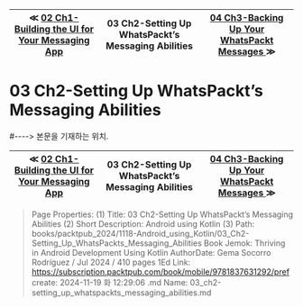 
| ≪ [ 02 Ch1-Building the UI for Your Messaging App ](/books/packtpub_2024/1118-Android_using_Kotlin/02_Ch1-Building_the_UI_for_Your_Messaging_App) | 03 Ch2-Setting Up WhatsPackt’s Messaging Abilities | [ 04 Ch3-Backing Up Your WhatsPackt Messages ](/books/packtpub_2024/1118-Android_using_Kotlin/04_Ch3-Backing_Up_Your_WhatsPackt_Messages) ≫ |
|:----:|:----:|:----:|

# 03 Ch2-Setting Up WhatsPackt’s Messaging Abilities
#----> 본문을 기재하는 위치.



| ≪ [ 02 Ch1-Building the UI for Your Messaging App ](/books/packtpub_2024/1118-Android_using_Kotlin/02_Ch1-Building_the_UI_for_Your_Messaging_App) | 03 Ch2-Setting Up WhatsPackt’s Messaging Abilities | [ 04 Ch3-Backing Up Your WhatsPackt Messages ](/books/packtpub_2024/1118-Android_using_Kotlin/04_Ch3-Backing_Up_Your_WhatsPackt_Messages) ≫ |
|:----:|:----:|:----:|

> Page Properties:
> (1) Title: 03 Ch2-Setting Up WhatsPackt’s Messaging Abilities
> (2) Short Description: Android using Kotlin
> (3) Path: books/packtpub_2024/1118-Android_using_Kotlin/03_Ch2-Setting_Up_WhatsPackts_Messaging_Abilities
> Book Jemok: Thriving in Android Development Using Kotlin
> AuthorDate: Gema Socorro Rodríguez / Jul 2024 / 410 pages 1Ed
> Link: https://subscription.packtpub.com/book/mobile/9781837631292/pref
> create: 2024-11-19 화 12:29:06
> .md Name: 03_ch2-setting_up_whatspackts_messaging_abilities.md

